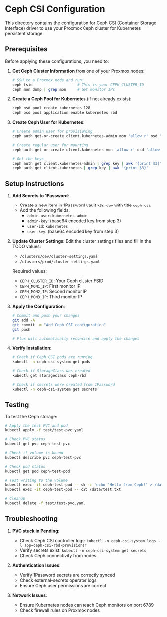 # Ceph CSI Configuration

This directory contains the configuration for Ceph CSI (Container Storage Interface) driver to use your Proxmox Ceph cluster for Kubernetes persistent storage.

## Prerequisites

Before applying these configurations, you need to:

1. **Get Ceph Cluster Information** from one of your Proxmox nodes:
   ```bash
   # SSH to a Proxmox node and run:
   ceph fsid                    # This is your CEPH_CLUSTER_ID
   ceph mon dump | grep mon     # Get monitor IPs
   ```

2. **Create a Ceph Pool for Kubernetes** (if not already exists):
   ```bash
   ceph osd pool create kubernetes 128
   ceph osd pool application enable kubernetes rbd
   ```

3. **Create Ceph User for Kubernetes**:
   ```bash
   # Create admin user for provisioning
   ceph auth get-or-create client.kubernetes-admin mon 'allow r' osd 'allow * pool=kubernetes' -o /etc/ceph/ceph.client.kubernetes-admin.keyring
   
   # Create regular user for mounting
   ceph auth get-or-create client.kubernetes mon 'allow r' osd 'allow rwx pool=kubernetes' -o /etc/ceph/ceph.client.kubernetes.keyring
   
   # Get the keys
   ceph auth get client.kubernetes-admin | grep key | awk '{print $3}'
   ceph auth get client.kubernetes | grep key | awk '{print $3}'
   ```

## Setup Instructions

1. **Add Secrets to 1Password**:
   - Create a new item in 1Password vault `k3s-dev` with title `ceph-csi`
   - Add the following fields:
     - `admin-user`: `kubernetes-admin`
     - `admin-key`: (base64 encoded key from step 3)
     - `user-id`: `kubernetes`
     - `user-key`: (base64 encoded key from step 3)

2. **Update Cluster Settings**:
   Edit the cluster settings files and fill in the TODO values:
   - `/clusters/dev/cluster-settings.yaml`
   - `/clusters/prod/cluster-settings.yaml`
   
   Required values:
   - `CEPH_CLUSTER_ID`: Your Ceph cluster FSID
   - `CEPH_MON1_IP`: First monitor IP
   - `CEPH_MON2_IP`: Second monitor IP
   - `CEPH_MON3_IP`: Third monitor IP

3. **Apply the Configuration**:
   ```bash
   # Commit and push your changes
   git add -A
   git commit -m "Add Ceph CSI configuration"
   git push
   
   # Flux will automatically reconcile and apply the changes
   ```

4. **Verify Installation**:
   ```bash
   # Check if Ceph CSI pods are running
   kubectl -n ceph-csi-system get pods
   
   # Check if StorageClass was created
   kubectl get storageclass ceph-rbd
   
   # Check if secrets were created from 1Password
   kubectl -n ceph-csi-system get secrets
   ```

## Testing

To test the Ceph storage:

```bash
# Apply the test PVC and pod
kubectl apply -f test/test-pvc.yaml

# Check PVC status
kubectl get pvc ceph-test-pvc

# Check if volume is bound
kubectl describe pvc ceph-test-pvc

# Check pod status
kubectl get pod ceph-test-pod

# Test writing to the volume
kubectl exec -it ceph-test-pod -- sh -c 'echo "Hello from Ceph!" > /data/test.txt'
kubectl exec -it ceph-test-pod -- cat /data/test.txt

# Cleanup
kubectl delete -f test/test-pvc.yaml
```

## Troubleshooting

1. **PVC stuck in Pending**:
   - Check Ceph CSI controller logs: `kubectl -n ceph-csi-system logs -l app=ceph-csi-rbd-provisioner`
   - Verify secrets exist: `kubectl -n ceph-csi-system get secrets`
   - Check Ceph connectivity from nodes

2. **Authentication Issues**:
   - Verify 1Password secrets are correctly synced
   - Check external-secrets operator logs
   - Ensure Ceph user permissions are correct

3. **Network Issues**:
   - Ensure Kubernetes nodes can reach Ceph monitors on port 6789
   - Check firewall rules on Proxmox nodes